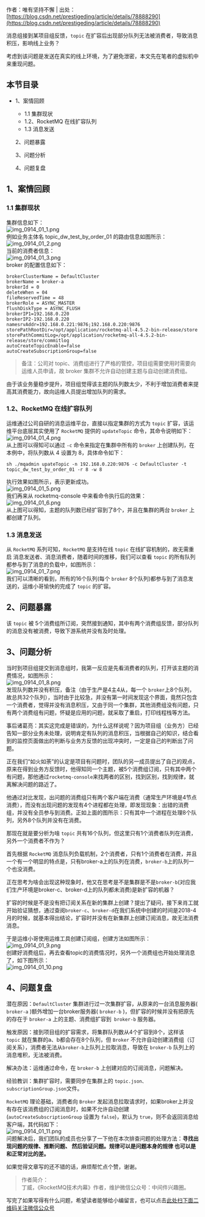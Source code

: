 作者：唯有坚持不懈 | 出处：[https://blog.csdn.net/prestigeding/article/details/78888290](https://blog.csdn.net/prestigeding/article/details/78888290)


消息组接到某项目组反馈，`topic` 在扩容后出现部分队列无法被消费者，导致消息积压，影响线上业务？

考虑到该问题是发送在真实的线上环境，为了避免泄密，本文先在笔者的虚拟机中来重现问题。  


## 本节目录 ##

 *  1、案情回顾
    
     *  1.1 集群现状
     *  1.2、RocketMQ 在线扩容队列
     *  1.3 消息发送
    
    2、问题暴露
    
    3、问题分析
    
    4、问题复盘

## 1、案情回顾 ##

### 1.1 集群现状 ###

集群信息如下：  
![img\_0914\_01\_1.png][img_0914_01_1.png]  
例如业务主体名 topic\_dw\_test\_by\_order\_01 的路由信息如图所示：  
![img\_0914\_01\_2.png][img_0914_01_2.png]  
当前的消费者信息：  
![img\_0914\_01\_3.png][img_0914_01_3.png]  
broker 的配置信息如下：

```
brokerClusterName = DefaultCluster
brokerName = broker-a
brokerId = 0
deleteWhen = 04
fileReservedTime = 48
brokerRole = ASYNC_MASTER
flushDiskType = ASYNC_FLUSH
brokerIP1=192.168.0.220
brokerIP2-192.168.0.220
namesrvAddr=192.168.0.221:9876;192.168.0.220:9876
storePathRootDir=/opt/application/rocketmq-all-4.5.2-bin-release/store
storePathCommitLog=/opt/application/rocketmq-all-4.5.2-bin-release/store/commitlog
autoCreateTopicEnable=false
autoCreateSubscriptionGroup=false
```

> 备注：公司对 topic、消费组进行了严格的管控，项目组需要使用时需要向运维人员申请，故 broker 集群不允许自动创建主题与自动创建消费组。

由于该业务量稳步提升，项目组觉得该主题的队列数太少，不利于增加消费者来提高其消费能力，故向运维人员提出增加队列的需求。

### 1.2、RocketMQ 在线扩容队列 ###

运维通过公司自研的消息运维平台，直接以指定集群的方式为 `topic` 扩容，该运维平台底层其实使用了 `RocketMQ` 提供的 `updateTopic` 命令，其命令说明如下：  
![img\_0914\_01\_4.png][img_0914_01_4.png]  
从上图可以得知可以通过 `-c` 命令来指定在集群中所有的 `broker` 上创建队列，在本例中，将队列数从 4 设置为 8，具体命令如下：

```
sh ./mqadmin upateTopic -n 192.168.0.220:9876 -c DefaultCluster -t topic_dw_test_by_order_01 -r 8 -w 8
```

执行效果如图所示，表示更新成功。  
![img\_0914\_01\_5.png][img_0914_01_5.png]  
我们再来从 rocketmq-console 中来看命令执行后的效果：  
![img\_0914\_01\_6.png][img_0914_01_6.png]  
从上图可以得知，主题的队列数已经扩容到了8个，并且在集群的两台 `broker` 上都创建了队列。

### 1.3 消息发送 ###

从 `RocketMQ` 系列可知，`RocketMQ` 是支持在线 `topic` 在线扩容机制的，故无需重启 消息发送者、消息消费者，随着时间的推移，我们可以查看 `topic` 的所有队列都参与到了消息的负载中，如图所示：  
![img\_0914\_01\_7.png][img_0914_01_7.png]  
我们可以清晰的看到，所有的16个队列(每个 `broker` 8个队列)都参与到了消息发送的，运维小哥愉快的完成了 `topic` 的扩容。

## 2、问题暴露 ##

该 `topic` 被 5个消费组所订阅，突然接到通知，其中有两个消费组反馈，部分队列的消息没有被消费，导致下游系统并没有及时处理。

## 3、问题分析 ##

当时到项目组提交到消息组时，我第一反应是先看消费者的队列，打开该主题的消费情况，如图所示：  
![img\_0914\_01\_8.png][img_0914_01_8.png]  
发现队列数并没有积压，备注（由于生产是4主4从，每一个 `broker`上8个队列，故总共32个队列），当时由于比较急，并没有第一时间发现这个界面，竟然只包含一个消费者，觉得并没有消息积压，又由于同一个集群，其他消费组没有问题，只有两个消费组有问题，怀疑是应用的问题，就采取了重启，打印线程栈等方法。

事后诸葛亮：其实这完成是错误的，为什么这样说呢？因为项目组（业务方）已经告知一部分业务未处理，说明肯定有队列的消息积压，当根据自己的知识，结合看到的监控页面做出的判断与业务方反馈的出现冲突时，一定是自己的判断出了问题。

正在我们“如火如荼”的认定是项目有问题时，团队的另一成员提出了自己的观点，原来在得到业务方反馈时，他得知同一个主题，被5个消费组订阅，只有其中两个有问题，那他通过`rocketmq-console`来找两者的区别，找到区别，找到规律，就离解决问题的路近了。

他通过对比发现，出问题的消费组只有两个客户端在消费（通常生产环境是4节点消费），而没有出现问题的发现有4个进程都在处理，即发现现象：出错的消费组，并没有全员参与到消费。正如上面的图所示：只有其中一个进程在处理8个队列，另外8个队列并没有在消费。

那现在就是要分析为啥 `topic` 共有16个队列，但这里只有1个消费者队列在消费，另外一个消费者不作为？

首先根据 `RocketMQ` 消息队列负载机制，2个消费者，只有1个消费者在消费，并且一个有一个明显的特点是，只有broker-a上的队列在消费，`broker-b`上的队列一个也没消费。

正在思考为啥会出现这种现象时，他又在思考是不是集群是不是`broker-b`(对应我们生产环境是broker-c、broker-d上的队列都未消费)是新扩容的机器？

扩容的时候是不是没有把订阅关系在新的集群上创建？提出了疑问，接下来肖工就开始验证猜想，通过查阅`broker-c`、`broker-d`在我们系统中创建的时间是2018-4月的时候，就基本得出结论，扩容时并没有在新集群上创建订阅消息，故无法消费消息。

于是运维小哥使用运维工具创建订阅组，创建方法如图所示：  
![img\_0914\_01\_9.png][img_0914_01_9.png]  
创建好消费组后，再去查看topic的消费情况时，另外一个消费组也开始处理消息了，如下图所示：  
![img\_0914\_01\_10.png][img_0914_01_10.png]

## 4、问题复盘 ##

潜在原因：`DefaultCluster` 集群进行过一次集群扩容，从原来的一台消息服务器( `broker-a` )额外增加一台broker服务器( `broker-b` )，但扩容的时候并没有把原先的存在于 `broker-a` 上的主题、消费组扩容到` broker-b` 服务器。

触发原因：接到项目组的扩容需求，将集群队列数从4个扩容到8个，这样该 `topic` 就在集群的a、b都会存在8个队列，但 `Broker` 不允许自动创建消费组（订阅关系），消费者无法从`broker-b`上队列上拉取消息，导致在 `broker-b` 队列上的消息堆积，无法被消费。

解决办法：运维通过命令，在 `broker-b` 上创建对应的订阅消息，问题解决。

经验教训：集群扩容时，需要同步在集群上的 `topic.json、subscriptionGroup.json`文件。

`RocketMQ` 理论基础，消费者向 `Broker` 发起消息拉取请求时，如果broker上并没有存在该消费组的订阅消息时，如果不允许自动创建(`autoCreateSubscriptionGroup` 设置为 `false`)，默认为 `true`，则不会返回消息给客户端，其代码如下：  
![img\_0914\_01\_11.png][img_0914_01_11.png]  
问题解决后，我们团队的成员也分享了一下他在本次排查问题的处理方法：**寻找出现问题的规律、推断问题、 然后验证问题。规律可以是问题本身的规律 也可以是和正常对比的差。**

如果觉得文章写的还不错的话，麻烦帮忙点个赞，谢谢。

> 作者简介：  
> 丁威，《RocketMQ技术内幕》作者，维护微信公众号：中间件兴趣圈。


[img_0914_01_1.png]: https://gitee.com/duchaochen/gongzhonghao/raw/master/个人博客文章/001-images/souyunku-web/2019/09/0914/01/36/img_0914_01_1.png
[img_0914_01_2.png]: https://gitee.com/duchaochen/gongzhonghao/raw/master/个人博客文章/001-images/souyunku-web/2019/09/0914/01/36/img_0914_01_2.png
[img_0914_01_3.png]: https://gitee.com/duchaochen/gongzhonghao/raw/master/个人博客文章/001-images/souyunku-web/2019/09/0914/01/36/img_0914_01_3.png
[img_0914_01_4.png]: https://gitee.com/duchaochen/gongzhonghao/raw/master/个人博客文章/001-images/souyunku-web/2019/09/0914/01/36/img_0914_01_4.png
[img_0914_01_5.png]: https://gitee.com/duchaochen/gongzhonghao/raw/master/个人博客文章/001-images/souyunku-web/2019/09/0914/01/36/img_0914_01_5.png
[img_0914_01_6.png]: https://gitee.com/duchaochen/gongzhonghao/raw/master/个人博客文章/001-images/souyunku-web/2019/09/0914/01/36/img_0914_01_6.png
[img_0914_01_7.png]: https://gitee.com/duchaochen/gongzhonghao/raw/master/个人博客文章/001-images/souyunku-web/2019/09/0914/01/36/img_0914_01_7.png
[img_0914_01_8.png]: https://gitee.com/duchaochen/gongzhonghao/raw/master/个人博客文章/001-images/souyunku-web/2019/09/0914/01/36/img_0914_01_8.png
[img_0914_01_9.png]: https://gitee.com/duchaochen/gongzhonghao/raw/master/个人博客文章/001-images/souyunku-web/2019/09/0914/01/36/img_0914_01_9.png
[img_0914_01_10.png]: https://gitee.com/duchaochen/gongzhonghao/raw/master/个人博客文章/001-images/souyunku-web/2019/09/0914/01/36/img_0914_01_10.png
[img_0914_01_11.png]: https://gitee.com/duchaochen/gongzhonghao/raw/master/个人博客文章/001-images/souyunku-web/2019/09/0914/01/36/img_0914_01_11.png


写完了如果写得有什么问题，希望读者能够给小编留言，也可以点击[此处扫下面二维码关注微信公众号](https://www.ycbbs.vip/?p=28 "此处扫下面二维码关注微信公众号")
